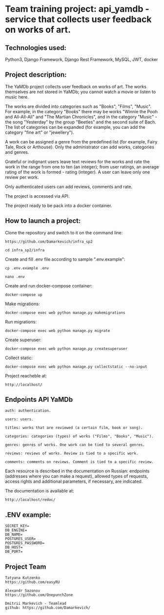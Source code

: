 # Team training project: api_yamdb - service that collects user feedback on works of art.

## Technologies used:
Python3, Django Framework, Django Rest Framework, MySQL, JWT, docker

## Project description:

The YaMDb project collects user feedback on works of art. The works themselves are not stored in YaMDb; you cannot watch a movie or listen to music here.

The works are divided into categories such as "Books", "Films", "Music". For example, in the category "Books" there may be works "Winnie the Pooh and All-All-All" and "The Martian Chronicles", and in the category "Music" - the song "Yesterday" by the group "Beetles" and the second suite of Bach. The list of categories can be expanded (for example, you can add the category "fine art" or "jewellery").

A work can be assigned a genre from the predefined list (for example, Fairy Tale, Rock or Arthouse).
Only the administrator can add works, categories and genres.

Grateful or indignant users leave text reviews for the works and rate the work in the range from one to ten (an integer); from user ratings, an average rating of the work is formed - rating (integer). A user can leave only one review per work.

Only authenticated users can add reviews, comments and rate.

The project is accessed via API.

The project ready to be pack into a docker container.

## How to launch a project:

Clone the repository and switch to it on the command line:

```
https://github.com/Damarkevich/infra_sp2
```

```
cd infra_sp2/infra
```

Create and fill .env file according to sample ".env.example":

```
cp .env.example .env
```
```
nano .env 
```

Create and run docker-compose container:

```
docker-compose up
```

Make migrations:

```
docker-compose exec web python manage.py makemigrations
```

Run migrations:

```
docker-compose exec web python manage.py migrate
```

Create superuser:

```
docker-compose exec web python manage.py createsuperuser
```

Collect static:

```
docker-compose exec web python manage.py collectstatic --no-input 
```

Project reacheble at:

```
http://localhost/
```


## Endpoints API YaMDb
```
auth: authentication.
```
```
users: users.
```
```
titles: works that are reviewed (a certain film, book or song).
```
```
categories: categories (types) of works ("Films", "Books", "Music").
```
```
genres: genres of works. One work can be tied to several genres.
```
```
reviews: reviews of works. Review is tied to a specific work.
```
```
comments: comments on reviews. Comment is tied to a specific review.
```
Each resource is described in the documentation on Russian: endpoints (addresses where you can make a request), allowed types of requests, access rights and additional parameters, if necessary, are indicated.

The documentation is available at:

```
http://localhost/redoc/
```

## .ENV example:

```
SECRET_KEY=
DB_ENGINE=
DB_NAME=
POSTGRES_USER=
POSTGRES_PASSWORD=
DB_HOST=
DB_PORT=
```

## Project Team

```
Tatyana Kutzenko
https://github.com/easyRU
```

```
Alexandr Sazonov
https://github.com/OnepunchZone
```

```
Dmitrii Markevich - Teamlead
github: https://github.com/Damarkevich/
```